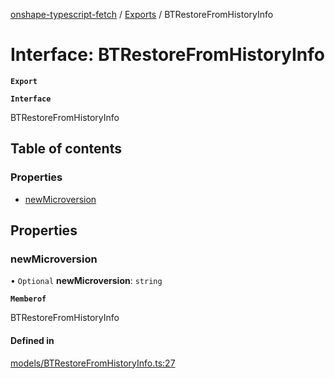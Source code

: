[onshape-typescript-fetch](../README.md) / [Exports](../modules.md) / BTRestoreFromHistoryInfo

# Interface: BTRestoreFromHistoryInfo

**`Export`**

**`Interface`**

BTRestoreFromHistoryInfo

## Table of contents

### Properties

- [newMicroversion](BTRestoreFromHistoryInfo.md#newmicroversion)

## Properties

### newMicroversion

• `Optional` **newMicroversion**: `string`

**`Memberof`**

BTRestoreFromHistoryInfo

#### Defined in

[models/BTRestoreFromHistoryInfo.ts:27](https://github.com/toebes/onshape-typescript-fetch/blob/3e11ae1/models/BTRestoreFromHistoryInfo.ts#L27)

